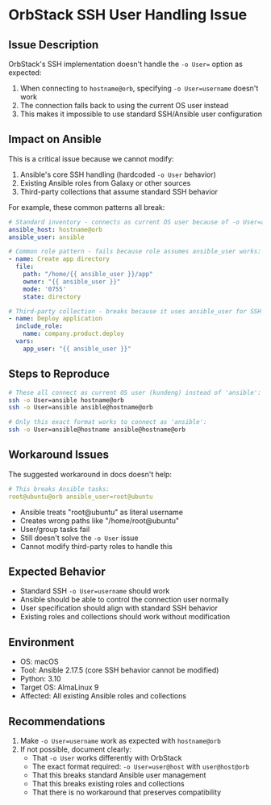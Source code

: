 # OrbStack SSH User Handling Issue

## Issue Description
OrbStack's SSH implementation doesn't handle the `-o User=` option as expected:
1. When connecting to `hostname@orb`, specifying `-o User=username` doesn't work
2. The connection falls back to using the current OS user instead
3. This makes it impossible to use standard SSH/Ansible user configuration

## Impact on Ansible
This is a critical issue because we cannot modify:
1. Ansible's core SSH handling (hardcoded `-o User` behavior)
2. Existing Ansible roles from Galaxy or other sources
3. Third-party collections that assume standard SSH behavior

For example, these common patterns all break:
```yaml
# Standard inventory - connects as current OS user because of -o User=ansible:
ansible_host: hostname@orb
ansible_user: ansible

# Common role pattern - fails because role assumes ansible_user works:
- name: Create app directory
  file:
    path: "/home/{{ ansible_user }}/app"
    owner: "{{ ansible_user }}"
    mode: '0755'
    state: directory

# Third-party collection - breaks because it uses ansible_user for SSH and paths:
- name: Deploy application
  include_role:
    name: company.product.deploy
  vars:
    app_user: "{{ ansible_user }}"
```

## Steps to Reproduce
```bash
# These all connect as current OS user (kundeng) instead of 'ansible':
ssh -o User=ansible hostname@orb
ssh -o User=ansible ansible@hostname@orb

# Only this exact format works to connect as 'ansible':
ssh -o User=ansible@hostname ansible@hostname@orb
```

## Workaround Issues
The suggested workaround in docs doesn't help:
```yaml
# This breaks Ansible tasks:
root@ubuntu@orb ansible_user=root@ubuntu
```
- Ansible treats "root@ubuntu" as literal username
- Creates wrong paths like "/home/root@ubuntu"
- User/group tasks fail
- Still doesn't solve the `-o User` issue
- Cannot modify third-party roles to handle this

## Expected Behavior
- Standard SSH `-o User=username` should work
- Ansible should be able to control the connection user normally
- User specification should align with standard SSH behavior
- Existing roles and collections should work without modification

## Environment
- OS: macOS
- Tool: Ansible 2.17.5 (core SSH behavior cannot be modified)
- Python: 3.10
- Target OS: AlmaLinux 9
- Affected: All existing Ansible roles and collections

## Recommendations
1. Make `-o User=username` work as expected with `hostname@orb`
2. If not possible, document clearly:
   - That `-o User` works differently with OrbStack
   - The exact format required: `-o User=user@host` with `user@host@orb`
   - That this breaks standard Ansible user management
   - That this breaks existing roles and collections
   - That there is no workaround that preserves compatibility
